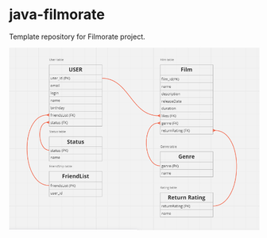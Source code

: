 # java-filmorate
Template repository for Filmorate project.

![DB Filmorate app](https://github.com/Mastema22/Filmorate/blob/main/DB_filmorate.png)

